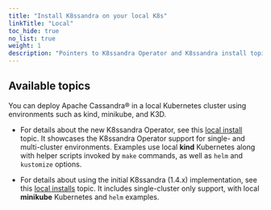 ```yaml
---
title: "Install K8ssandra on your local K8s"
linkTitle: "Local"
toc_hide: true
no_list: true
weight: 1
description: "Pointers to K8ssandra Operator and K8ssandra install topics for local dev Kubernetes."
---
```


## Available topics

You can deploy Apache Cassandra&reg; in a local Kubernetes cluster using environments such as kind, minikube, and K3D. 

* For details about the new K8ssandra Operator, see this [local install](https://docs-staging-v2.k8ssandra.io/install/local/) topic. It showcases the K8ssandra Operator support for single- and multi-cluster environments. Examples use local **kind** Kubernetes along with helper scripts invoked by `make` commands, as well as `helm` and `kustomize` options.  

* For details about using the initial K8ssandra (1.4.x) implementation, see this [local installs](https://docs-staging-v1.k8ssandra.io/install/local) topic. It includes single-cluster only support, with local **minikube** Kubernetes and `helm` examples. 
